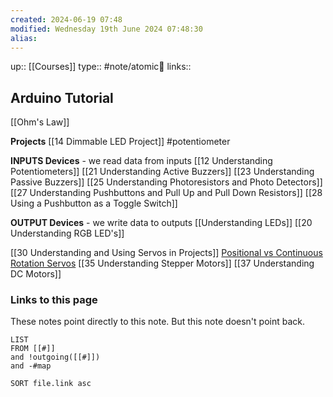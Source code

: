 ```yaml
---
created: 2024-06-19 07:48 
modified: Wednesday 19th June 2024 07:48:30
alias: 
---
```

up::  [[Courses]]
type:: #note/atomic🌳 
links::
## Arduino Tutorial

[[Ohm's Law]]

**Projects**
[[14 Dimmable LED Project]] #potentiometer

**INPUTS Devices** - we read data from inputs
[[12 Understanding Potentiometers]]
[[21 Understanding Active Buzzers]]
[[23 Understanding Passive Buzzers]]
[[25 Understanding Photoresistors and Photo Detectors]]
[[27 Understanding Pushbuttons and Pull Up and Pull Down Resistors]]
[[28 Using a Pushbutton as a Toggle Switch]]



**OUTPUT Devices** - we write data to outputs
[[Understanding LEDs]]
[[20 Understanding RGB LED's]]

[[30 Understanding and Using Servos in Projects]]
[Positional vs Continuous Rotation Servos](https://www.youtube.com/watch?v=XrEN1oszq_Y)
[[35 Understanding Stepper Motors]]
[[37 Understanding DC Motors]]

### Links to this page
These notes point directly to this note. But this note doesn't point back.
```dataview
LIST
FROM [[#]]
and !outgoing([[#]])
and -#map

SORT file.link asc
```




